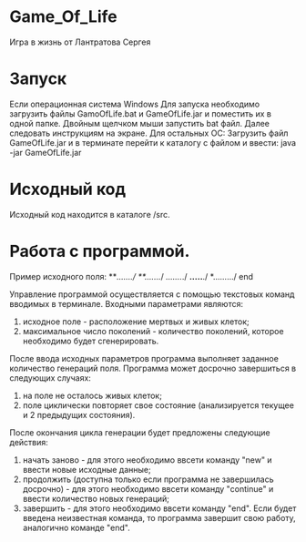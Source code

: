 # Game_Of_Life
Игра в жизнь от Лантратова Сергея

# Запуск
Если операционная система Windows
    Для запуска необходимо загрузить файлы GamoOfLife.bat и GameOfLife.jar и поместить их в одной папке. 
    Двойным щелчком мыши запустить bat файл. 
    Далее следовать инструкциям на экране.
Для остальных ОС:
    Загрузить файл GameOfLife.jar и в терминате перейти к каталогу с файлом и ввести: java -jar GameOfLife.jar

# Исходный код
Исходный код находится в каталоге /src.

# Работа с программой.
Пример исходного поля:
***......./
**.......*/
*.......*./
**.....**./
*........./
end

Управление программой осуществляется с помощью текстовых команд вводимых в терминале.
Входными параметрами являются: 
1. исходное поле - расположение мертвых и живых клеток;
2. максимальное число поколений - количество поколений, которое необходимо будет сгенерировать.

После ввода исходных параметров программа выполняет заданное количество генераций поля.
Программа может досрочно завершиться в следующих случаях:
1. на поле не осталось живых клеток;
2. поле циклически повторяет свое состояние (анализируется текущее и 2 предыдущих состояния).

После окончания цикла генерации будет предложены следующие действия:
1. начать заново - для этого необходимо ввсети команду "new" и ввести новые исходные данные;
2. продолжить (доступна только если программа не завершилась досрочно) - для этого необходимо ввсети команду "continue" и ввести количество новых генераций;
3. завершить - для этого необходимо ввсети команду "end".
Если будет введена неизвестная команда, то программа завершит свою работу, аналогично команде "end".

